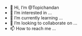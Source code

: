 - 👋 Hi, I’m @Topichandan
- 👀 I’m interested in ...
- 🌱 I’m currently learning ...
- 💞️ I’m looking to collaborate on ...
- 📫 How to reach me ...

<!---
Topichandan/Topichandan is a ✨ special ✨ repository because its `README.md` (this file) appears on your GitHub profile.
You can click the Preview link to take a look at your changes.
--->
